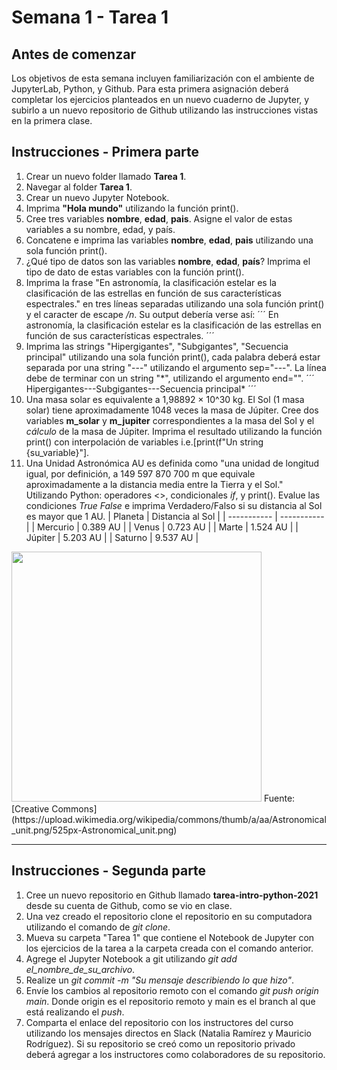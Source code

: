 # Semana 1 - Tarea 1

## Antes de comenzar

Los objetivos de esta semana incluyen familiarización con el ambiente de JupyterLab, Python, y Github. Para esta primera asignación deberá completar los ejercicios planteados en un nuevo cuaderno de Jupyter, y subirlo a un nuevo repositorio de Github utilizando las instrucciones vistas en la primera clase.

## Instrucciones - Primera parte

1. Crear un nuevo folder llamado **Tarea 1**. 
2. Navegar al folder **Tarea 1**.
3. Crear un nuevo Jupyter Notebook.
4. Imprima **"Hola mundo"** utilizando la función print().
5. Cree tres variables **nombre**, **edad**, **pais**. Asigne el valor de estas variables a su nombre, edad, y país.
6. Concatene e imprima las variables **nombre**, **edad**, **pais** utilizando una sola función print().
7. ¿Qué tipo de datos son las variables **nombre**, **edad**, **país**? Imprima el tipo de dato de estas variables con la función print().
8. Imprima la frase "En astronomía, la clasificación estelar es la clasificación de las estrellas en función de sus características espectrales." en tres líneas separadas utilizando una sola función print() y el caracter de escape */n*. Su output debería verse así:
´´´
En astronomía, la clasificación estelar 
es la clasificación de las estrellas en 
función de sus características espectrales.
´´´
9. Imprima las strings "Hipergigantes", "Subgigantes", "Secuencia principal" utilizando una sola función print(), cada palabra deberá estar separada por una string "---" utilizando el argumento sep="---". La línea debe de terminar con un string "\*", utilizando el argumento end="".
´´´
Hipergigantes---Subgigantes---Secuencia principal*
´´´
10. Una masa solar es equivalente a 1,98892 × 10^30 kg. El Sol (1 masa solar) tiene aproximadamente 1048 veces la masa de Júpiter. Cree dos variables **m_solar** y **m_jupiter** correspondientes a la masa del Sol y el *cálculo* de la masa de Júpiter. Imprima el resultado utilizando la función print() con interpolación de variables i.e.[print(f"Un string {su_variable}"]. 
11. Una Unidad Astronómica AU es definida como "una unidad de longitud igual, por definición, a 149 597 870 700 m que equivale aproximadamente a la distancia media entre la Tierra y el Sol." Utilizando Python: operadores <>, condicionales *if*, y print(). Evalue las condiciones *True False* e imprima Verdadero/Falso si su distancia al Sol es mayor que 1 AU.
| Planeta | Distancia al Sol |
| ----------- | ----------- |
| Mercurio    | 0.389 AU    |
| Venus       | 0.723 AU    |
| Marte       | 1.524 AU    |
| Júpiter     | 5.203 AU    |
| Saturno     | 9.537 AU    |

<img src="https://upload.wikimedia.org/wikipedia/commons/thumb/a/aa/Astronomical_unit.png/525px-Astronomical_unit.png" width="400">
Fuente: [Creative Commons](https://upload.wikimedia.org/wikipedia/commons/thumb/a/aa/Astronomical_unit.png/525px-Astronomical_unit.png)

---
## Instrucciones - Segunda parte

1. Cree un nuevo repositorio en Github llamado **tarea-intro-python-2021** desde su cuenta de Github, como se vio en clase.
1. Una vez creado el repositorio clone el repositorio en su computadora utilizando el comando de *git clone*.
1. Mueva su carpeta "Tarea 1" que contiene el Notebook de Jupyter con los ejercicios de la tarea a la carpeta creada con el comando anterior.
1. Agrege el Jupyter Notebook a git utilizando *git add el_nombre_de_su_archivo*.
1. Realize un *git commit -m "Su mensaje describiendo lo que hizo"*.
1. Envíe los cambios al repositorio remoto con el comando *git push origin main*. Donde origin es el repositorio remoto y main es el branch al que está realizando el *push*.
1. Comparta el enlace del repositorio con los instructores del curso utilizando los mensajes directos en Slack (Natalia Ramírez y Mauricio Rodríguez). Si su repositorio se creó como un repositorio privado deberá agregar a los instructores como colaboradores de su repositorio.